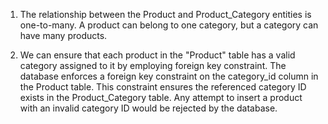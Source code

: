 1. The relationship between the Product and Product_Category entities is one-to-many. A product can belong to one category, but a category can have many products.


2. We can ensure that each product in the "Product" table has a valid category assigned to it by employing foreign key constraint. The database enforces a foreign key constraint on the category_id column in the Product table. This constraint ensures the referenced category ID exists in the Product_Category table. Any attempt to insert a product with an invalid category ID would be rejected by the database.